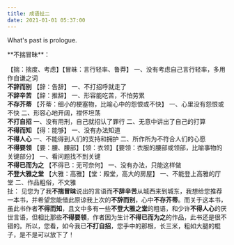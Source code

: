 ```yaml
---
title: 成语扯二
date: 2021-01-01 05:37:00
---
```

What's past is prologue.

<!--more-->**不揣冒昧**：
【揣：揣度、考虑】【冒昧：言行轻率、鲁莽】
一、没有考虑自己言行轻率，多用作自谦之词
<br>
**不辞而别**
【辞：告辞】
一、不打招呼就走了
<br>
**不辞辛苦**
【辞：推辞】
一、形容能吃苦，不怕劳累
<br>
**不存芥蒂**
【芥蒂：细小的梗塞物，比喻心中的怨恨或不快】
一、心里没有怨恨或不快
二、形容心地开阔，襟怀坦荡
<br>
**不打自招**
一、没有用刑，自己就招认了罪行
二、无意中讲出了自己的打算
<br>
**不得而知**
【得：能够】
一、没有办法知道
<br>
**不得人心**
一、不能得到人们的支持和拥护
二、所作所为不符合人们的心愿
<br>
**不得要领**
【要：腰、腰部】【领：衣领】【要领：衣服的腰部或领部，比喻事物的关键部分】
一、看问题找不到关键
<br>
**不得已而为之**
【不得已：无可奈何】
一、没有办法，只能这样做
<br>
**不登大雅之堂**
【大雅：高雅】【堂：殿堂，高大的房屋】
一、不能登上高雅的厅堂
二、作品粗俗，不文雅
<br>
扯：
见您为了我**不揣冒昧**说出的言语而**不辞辛苦**从城西来到城东，我想给您推荐一本书，并希望您能借此原谅我上次的**不辞而别**，心中**不存芥蒂**。而关于这本书，虽此书作者**不得而知**，且文中多有一些**不登大雅之堂**的粗语，和少许**不得人心**的厌世言语，但相比那些**不得要领**，作者困为生计**不得已而为之**的作品，此书还是很不错的。所以，您看，如今我已**不打自招**，您手中的那根，长三米，粗如大腿的棍子，是不是可以放下了！